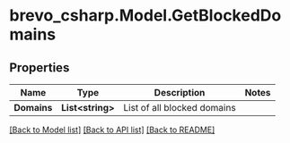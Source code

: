 # brevo_csharp.Model.GetBlockedDomains
## Properties

Name | Type | Description | Notes
------------ | ------------- | ------------- | -------------
**Domains** | **List&lt;string&gt;** | List of all blocked domains | 

[[Back to Model list]](../README.md#documentation-for-models) [[Back to API list]](../README.md#documentation-for-api-endpoints) [[Back to README]](../README.md)

